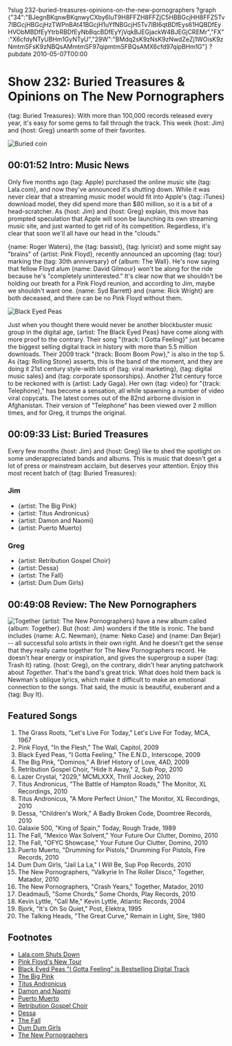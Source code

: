 ?slug 232-buried-treasures-opinions-on-the-new-pornographers
?graph {"34":"BJegnBKqnwBKqnwyCXby6IuT9H8FFZH8FFZjC5HBBGcjHH8FFZ5Tv7IBGcjHBGcjHzTWPnBAt41BGcjH1uYfNBGcjH5Tv7IBI6qtBDfEys61HQBDfEyHVObMBDfEyYtrbRBDfEyNbBqcBDfEyYjVqkBJEGjackW4BJEGjCREMr","FX":"X6cfdyNTyUBHm1GyNTyU","29W":"BMdq2sK9zNsK9zNwdZeZj1WOisK9zNmtmSFsK9zNBQsAMmtmSF97qipmtmSFBQsAMX6cfd97qipBHm1G"}
?pubdate 2010-05-07T00:00

# Show 232: Buried Treasures & Opinions on The New Pornographers
{tag: Buried Treasures}: With more than 100,000 records released every year, it's easy for some gems to fall through the track. This week {host: Jim} and {host: Greg} unearth some of their favorites.

![Buried coin](https://static.soundopinions.org/images/buriedtreasures/buriedcoin.jpg)

## 00:01:52 Intro: Music News
Only five months ago {tag: Apple} purchased the online music site {tag: Lala.com}, and now they've announced it's shutting down. While it was never clear that a streaming music model would fit into Apple's {tag: iTunes} download model, they did spend more than $80 million, so it is a bit of a head-scratcher. As {host: Jim} and {host: Greg} explain, this move has prompted speculation that Apple will soon be launching its own streaming music site, and just wanted to get rid of its competition. Regardless, it's clear that soon we'll all have our head in the "clouds." 

{name: Roger Waters}, the {tag: bassist}, {tag: lyricist} and some might say "brains" of {artist: Pink Floyd}, recently announced an upcoming {tag: tour} marking the {tag: 30th anniversary} of {album: The Wall}. He's now saying that fellow Floyd alum {name: David Gilmour} won't be along for the ride because he's "completely uninterested." It's clear now that we shouldn't be holding our breath for a Pink Floyd reunion, and according to Jim, maybe we shouldn't want one. {name: Syd Barrett} and {name: Rick Wright} are both deceased, and there can be no Pink Floyd without them.

![Black Eyed Peas](https://static.soundopinions.org/assets/232/340.jpg)

Just when you thought there would never be another blockbuster music group in the digital age, {artist: The Black Eyed Peas} have come along with more proof to the contrary. Their song "{track: I Gotta Feeling}" just became the biggest selling digital track in history with more than 5.5 million downloads. Their 2009 track "{track: Boom Boom Pow}," is also in the top 5. As {tag: Rolling Stone} asserts, this is the band of the moment, and they are doing it 21st century style-with lots of {tag: viral marketing}, {tag: digital music sales} and {tag: corporate sponsorships}. Another 21st century force to be reckoned with is {artist: Lady Gaga}. Her own {tag: video} for "{track: Telephone}," has become a sensation, all while spawning a number of video viral copycats. The latest comes out of the 82nd airborne division in Afghanistan. Their version of "Telephone" has been viewed over 2 million times, and for Greg, it trumps the original.

## 00:09:33 List: Buried Treasures
Every few months {host: Jim} and {host: Greg} like to shed the spotlight on some underappreciated bands and albums. This is music that doesn't get a lot of press or mainstream acclaim, but deserves your attention. Enjoy this most recent batch of {tag: Buried Treasures}:

### Jim
- {artist: The Big Pink}
- {artist: Titus Andronicus}
- {artist: Damon and Naomi}
- {artist: Puerto Muerto}

### Greg
- {artist: Retribution Gospel Choir}
- {artist: Dessa}
- {artist: The Fall}
- {artist: Dum Dum Girls}

## 00:49:08 Review: The New Pornographers
![Together](https://static.soundopinions.org/assets/232/29W0.jpg)
{artist: The New Pornographers} have a new album called {album: Together}. But {host: Jim} wonders if the title is ironic. The band includes {name: A.C. Newman}, {name: Neko Case} and {name: Dan Bejar} -- all successful solo artists in their own right. And he doesn't get the sense that they really came together for The New Pornographers record. He doesn't hear energy or inspiration, and gives the supergroup a super {tag: Trash It} rating. {host: Greg}, on the contrary, didn't hear anyting patchwork about *Together*. That's the band's great trick. What does hold them back is Newman's oblique lyrics, which make it difficult to make an emotional connection to the songs. That said, the music is beautiful, exuberant and a {tag: Buy It}.


## Featured Songs
1. The Grass Roots, "Let's Live For Today," Let's Live For Today, MCA, 1967
2. Pink Floyd, "In the Flesh," The Wall, Capitol, 2009
3. Black Eyed Peas, "I Gotta Feeling," The E.N.D., Interscope, 2009
4. The Big Pink, "Dominos," A Brief History of Love, 4AD, 2009
5. Retribution Gospel Choir, "Hide It Away," 2, Sub Pop, 2010
6. Lazer Crystal, "2029," MCMLXXX, Thrill Jockey, 2010
7. Titus Andronicus, "The Battle of Hampton Roads," The Monitor, XL Recordings, 2010
8. Titus Andronicus, "A More Perfect Union," The Monitor, XL Recordings, 2010
9. Dessa, "Children's Work," A Badly Broken Code, Doomtree Records, 2010
10. Galaxie 500, "King of Spain," Today, Rough Trade, 1989
11. The Fall, "Mexico Wax Solvent," Your Future Our Clutter, Domino, 2010
12. The Fall, "OFYC Showcase," Your Future Our Clutter, Domino, 2010
13. Puerto Muerto, "Drumming for Pistols," Drumming For Pistols, Fire Records, 2010
14. Dum Dum Girls, "Jail La La," I Will Be, Sup Pop Records, 2010
15. The New Pornographers, "Valkyrie In The Roller Disco," Together, Matador, 2010
16. The New Pornographers, "Crash Years," Together, Matador, 2010
17. Deadmau5, "Some Chords," Some Chords, Play Records, 2010
18. Kevin Lyttle, "Call Me," Kevin Lyttle, Atlantic Records, 2004
19. Bjork, "It's Oh So Quiet," Post, Elektra, 1995
20. The Talking Heads, "The Great Curve," Remain in Light, Sire, 1980

## Footnotes
- [Lala.com Shuts Down](http://techcrunch.com/2010/04/29/apple-to-shut-down-lala-on-may-31/)
- [Pink Floyd's New Tour](http://www.rollingstone.com/music/news/roger-waters-announces-30th-anniversary-tour-for-the-wall-20100412)
- [Black Eyed Peas "I Gotta Feeling" is Bestselling Digital Track](http://www.rollingstone.com/music/news/black-eyed-peas-i-gotta-feeling-named-bestselling-digital-track-20100503)
- [The Big Pink](http://www.musicfromthebigpink.com/)
- [Titus Andronicus](http://titusandronicus.net/)
- [Damon and Naomi](http://damonandnaomi.com/)
- [Puerto Muerto](https://itunes.apple.com/us/artist/puerto-muerto/id4558403)
- [Retribution Gospel Choir](http://retributiongospelchoir.com/)
- [Dessa](http://www.doomtree.net/dessa/)
- [The Fall](http://thefall.xyz/)
- [Dum Dum Girls](http://wearedumdumgirls.com/)
- [The New Pornographers](http://www.thenewpornographers.com/)
